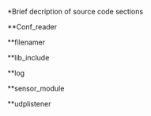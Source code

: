 *Brief decription of source code sections

**Conf_reader

**filenamer

**lib_include

**log

**sensor_module

**udplistener
